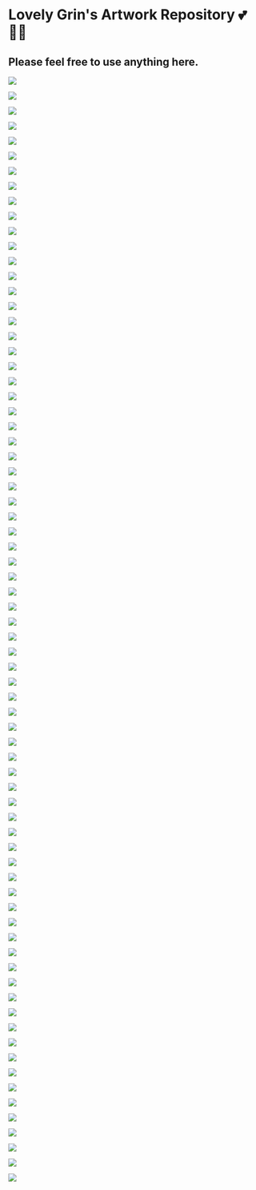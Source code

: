 # Lovely Grin's Artwork Repository 💕👩‍🌾

## Please feel free to use anything here.

![](art/000_lovegrin_500x.png)

![](art/001_redgrinheart_500x.png)

![](art/002_gringit_500x.png)

![](art/003_checkedgrin_500x.png)

![](art/004_stripedgrin_500x.png)

![](art/005_darkgrin_500x.png)

![](art/006_monstergrin_500x.png)

![](art/007_cutegrin_500x.png)

![](art/008_grinfruit_500x.png)

![](art/009_grinpark_500x.png)

![](art/010_snailgrin_500x.png)

![](art/011_grincell_500x.png)

![](art/012_granatgrin_500x.png)

![](art/013_spiralgrin_500x.png)

![](art/014_grinboy_500x.png)

![](art/015_grinhued_500x.png)

![](art/016_grinpancakes_500x.png)

![](art/017_naturgrin_500x.png)

![](art/018_radiogrin_500x.png)

![](art/019_begrin_500x.png)

![](art/020_grinbeard_500x.png)

![](art/021_painogrin_500x.png)

![](art/022_grinmouse_500x.png)

![](art/023_plasmagrin_500x.png)

![](art/024_grinreflection_500x.png)

![](art/025_musicgrin_500x.png)

![](art/026_grinjar_500x.png)

![](art/027_gringuy_500x.png)

![](art/028_blackswangrin_500x.png)

![](art/029_mimbleflyer_500x.png)

![](art/030_stargrin_500x.png)

![](art/031_grindalf_500x.png)

![](art/032_extragrin_500x.png)

![](art/033_glassglowgrin_500x.png)

![](art/034_timegrin_500x.png)

![](art/035_grinnature_500x.png)

![](art/036_pregrin_500x.png)

![](art/037_bloodygrin_500x.png)

![](art/038v2_lovelyheartedgrin_500x.png)

![](art/039_messygrin_500x.png)

![](art/040_grinlet_500x.png)

![](art/041_freckledgrin_500x.png)

![](art/041_puppygrin_500x.png)

![](art/042_findgrin_500x.png)

![](art/043_fortunatemimble_500x.png)

![](art/044_minimalgrin_500x.png)

![](art/045_abstractgrinheart_500x.png)

![](art/046_flatterwimble_500x.png)

![](art/047_unusualgrin_500x.png)

![](art/048_nativemimblegrin_500x.png)

![](art/049_klimblewimble_500x.png)

![](art/050_urchiemimble_500x.png)

![](art/051_xgrin_500x.png)

![](art/052_whimsicalmimbleray_500x.png)

![](art/053_grinninggrinera_500x.png)

![](art/054_greengrin_500x.png)

![](art/055_grinloveballoon_500x.png)

![](art/056_grinslide_500x.png)

![](art/057_flowwimble_500x.png)

![](art/058_silentgrin_500x.png)

![](art/059_findgrin_500x.png)

![](art/060_tonguedmimble_500x.png)

![](art/061_timbledimble_500x.png)

![](art/062_500x.png)

![](art/063_lookinggrin_500x.png)

![](art/064_grinpetals_500x.png)

![](art/065_swishinggrin_500x.png)

![](art/066_spidergrin_500x.png)

![](art/067_fondlygrin_500x.png)

![](art/068_hallowedwimble_500x.png)

![](art/069_mlady_mimble_500x.png)

![](art/070_idonotknowgrin_500x.png)

![](art/071_mimblewimblecake_500x.png)

![](art/072_grinslime_500x.png)